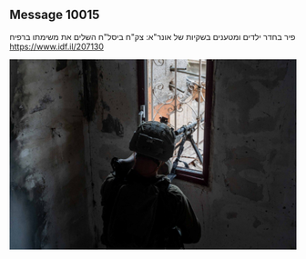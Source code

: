 ## Message 10015

פיר בחדר ילדים ומטענים בשקיות של אונר"א:
צק"ח ביסל"ח השלים את משימתו ברפיח
https://www.idf.il/207130

![Photo](./10015/10015_photo.jpg)
